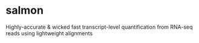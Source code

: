 # salmon
Highly-accurate &amp; wicked fast transcript-level quantification from RNA-seq reads using lightweight alignments
